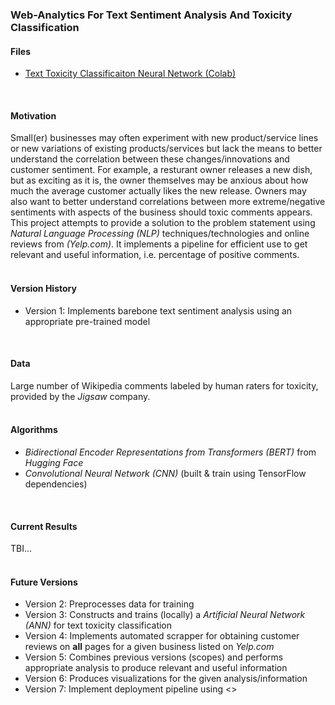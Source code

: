 ### Web-Analytics For Text Sentiment Analysis And Toxicity Classification


#### Files
- [Text Toxicity Classificaiton Neural Network (Colab)](https://colab.research.google.com/drive/1nlEXM98zrhmSnCb8nAnKkUYO61EgFOOp?usp=sharing)
</br>

#### Motivation
Small(er) businesses may often experiment with new product/service lines or new variations of existing products/services but lack the means to better understand the correlation between these changes/innovations and customer sentiment. For example, a resturant owner releases a new dish, but as exciting as it is, the owner themselves may be anxious about how much the average customer actually likes the new release. Owners may also want to better understand  correlations between more extreme/negative sentiments with aspects of the business should toxic comments appears.
This project attempts to provide a solution to the problem statement using _Natural Language Processing (NLP)_ techniques/technologies and online reviews from _(Yelp.com)_. It implements a pipeline for efficient use to get relevant and useful information, i.e. percentage of positive comments.
</br>
</br>

#### Version History
- Version 1: Implements barebone text sentiment analysis using an appropriate pre-trained model
</br>

#### Data
Large number of Wikipedia comments labeled by human raters for toxicity, provided by the _Jigsaw_ company.
</br>
</br>

#### Algorithms
- _Bidirectional Encoder Representations from Transformers (BERT)_ from _Hugging Face_
- _Convolutional Neural Network (CNN)_ (built & train using TensorFlow dependencies)
</br>

#### Current Results
TBI...
</br>
</br>

#### Future Versions
- Version 2: Preprocesses data for training
- Version 3: Constructs and trains (locally) a _Artificial Neural Network (ANN)_ for text toxicity classification
- Version 4: Implements automated scrapper for obtaining customer reviews on **all** pages for a given business listed on _Yelp.com_
- Version 5: Combines previous versions (scopes) and performs appropriate analysis to produce relevant and useful information
- Version 6: Produces visualizations for the given analysis/information
- Version 7: Implement deployment pipeline using <>
